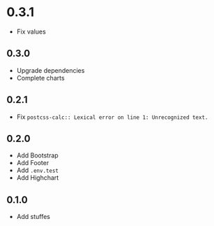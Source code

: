 # 0.3.1
+ Fix values

## 0.3.0
+ Upgrade dependencies
+ Complete charts

## 0.2.1
+ Fix `postcss-calc:: Lexical error on line 1: Unrecognized text.`

## 0.2.0
+ Add Bootstrap
+ Add Footer
+ Add `.env.test`
+ Add Highchart

## 0.1.0
+ Add stuffes